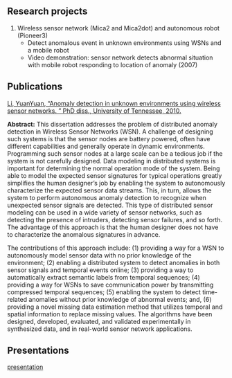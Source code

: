 


## Research projects

1. Wireless sensor network (Mica2 and Mica2dot) and autonomous robot (Pioneer3)
    * Detect anomalous event in unknown environments using WSNs and a mobile robot
    * Video demonstration: sensor network detects abnormal situation with mobile robot responding to location of anomaly (2007)

## Publications

[Li,  YuanYuan,  “Anomaly  detection  in  unknown  environments  using  wireless  sensor
networks. ” PhD diss., University of Tennessee, 2010.](http://trace.tennessee.edu/utk_graddiss/721)

**Abstract:**
This dissertation addresses the problem of distributed anomaly detection in Wireless Sensor Networks (WSN). A challenge of designing such systems is that the sensor nodes are battery powered, often have different capabilities and generally operate in dynamic environments. Programming such sensor nodes at a large scale can be a tedious job if the system is not carefully designed. Data modeling in distributed systems is important for determining the normal operation mode of the system. Being able to model the expected sensor signatures for typical operations greatly simplifies the human designer’s job by enabling the system to autonomously characterize the expected sensor data streams. This, in turn, allows the system to perform autonomous anomaly detection to recognize when unexpected sensor signals are detected. This type of distributed sensor modeling can be used in a wide variety of sensor networks, such as detecting the presence of intruders, detecting sensor failures, and so forth. The advantage of this approach is that the human designer does not have to characterize the anomalous signatures in advance.


The contributions of this approach include: (1) providing a way for a WSN to autonomously model sensor data with no prior knowledge of the environment; (2) enabling a distributed system to detect anomalies in both sensor signals and temporal events online; (3) providing a way to automatically extract semantic labels from temporal sequences; (4) providing a way for WSNs to save communication power by transmitting compressed temporal sequences; (5) enabling the system to detect time-related anomalies without prior knowledge of abnormal events; and, (6) providing a novel missing data estimation method that utilizes temporal and spatial information to replace missing values. The algorithms have been designed, developed, evaluated, and validated experimentally in synthesized data, and in real-world sensor network applications.


## Presentations

[presentation](../README.html)


